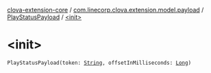 [clova-extension-core](../../index.md) / [com.linecorp.clova.extension.model.payload](../index.md) / [PlayStatusPayload](index.md) / [&lt;init&gt;](./-init-.md)

# &lt;init&gt;

`PlayStatusPayload(token: `[`String`](https://kotlinlang.org/api/latest/jvm/stdlib/kotlin/-string/index.html)`, offsetInMilliseconds: `[`Long`](https://kotlinlang.org/api/latest/jvm/stdlib/kotlin/-long/index.html)`)`
